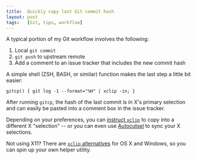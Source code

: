```yaml
---
title:  Quickly copy last Git commit hash
layout: post
tags:   [Git, tips, workflow]
---
```

A typical portion of my Git workflow involves the following:

  1. Local `git commit`
  2. `git push` to upstream remote
  3. Add a comment to an issue tracker that includes the new commit hash

A simple shell (ZSH, BASH, or similar) function makes the last step a little bit easier:

    gitcp() { git log -1 --format="%H" | xclip -in; }

After running `gitcp`, the hash of the last commit is in X's primary selection and can easily be
pasted into a comment box in the issue tracker.

Depending on your preferences, you can [instruct `xclip`][xclip] to copy into a different X
"selection" -- or you can even use [Autocutsel][autocutsel] to sync your X selections.

Not using X11? There are [`xclip` alternatives][xclip_alt] for OS X and Windows, so you can spin up
your own helper utility.

[xclip]:      http://linux.die.net/man/1/xclip
[autocutsel]: http://www.nongnu.org/autocutsel/
[xclip_alt]:  http://stackoverflow.com/a/750466
